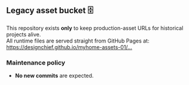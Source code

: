 ## Legacy asset bucket 🗄️

This repository exists **only** to keep production-asset URLs for historical projects alive.  
All runtime files are served straight from GitHub Pages at:
https://designchief.github.io/myhome-assets-01/…

### Maintenance policy
* **No new commits** are expected.
